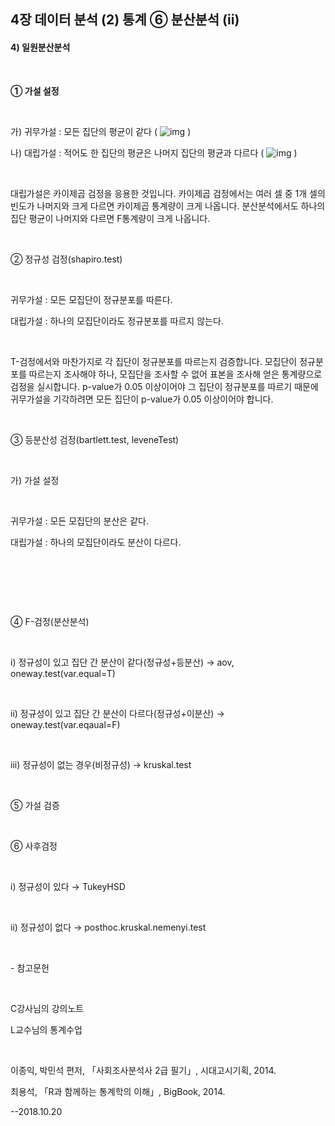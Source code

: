 ## 4장 데이터 분석 (2) 통계 ⑥ 분산분석 (ii)



#### 4) 일원분산분석

​     

**① 가설 설정**

​     

가) 귀무가설 : 모든 집단의 평균이 같다  ( ![img](file:///C:\Users\user\AppData\Local\Temp\DRW000028f0447e.gif) )

나) 대립가설 : 적어도 한 집단의 평균은 나머지 집단의 평균과 다르다  ( ![img](file:///C:\Users\user\AppData\Local\Temp\DRW000028f04480.gif) )

​     

대립가설은 카이제곱 검정을 응용한 것입니다. 카이제곱 검정에서는 여러 셀 중 1개 셀의 빈도가 나머지와 크게 다르면 카이제곱 통계량이 크게 나옵니다. 분산분석에서도 하나의 집단 평균이 나머지와 다르면 F통계량이 크게 나옵니다.

​     

② 정규성 검정(shapiro.test) 

​     

귀무가설 : 모든 모집단이 정규분포를 따른다.

대립가설 : 하나의 모집단이라도 정규분포를 따르지 않는다.

​     

T-검정에서와 마찬가지로 각 집단이 정규분포를 따르는지 검증합니다. 모집단이 정규분포를 따르는지 조사해야 하나, 모집단을 조사할 수 없어 표본을 조사해 얻은 통계량으로 검정을 실시합니다. p-value가 0.05 이상이어야 그 집단이 정규분포를 따르기 때문에 귀무가설을 기각하려면 모든 집단이 p-value가 0.05 이상이어야 합니다.

​     

③ 등분산성 검정(bartlett.test, leveneTest)

​     

가) 가설 설정

​     

귀무가설 : 모든 모집단의 분산은 같다.

대립가설 : 하나의 모집단이라도 분산이 다르다.

​     

​     

​     

④ F-검정(분산분석)

​     

i) 정규성이 있고 집단 간 분산이 같다(정규성+등분산) → aov, oneway.test(var.equal=T)

​     

ii) 정규성이 있고 집단 간 분산이 다르다(정규성+이분산) → oneway.test(var.eqaual=F)

​     

iii) 정규성이 없는 경우(비정규성) → kruskal.test

​     

⑤ 가설 검증

​     

⑥ 사후검정

​     

i) 정규성이 있다 → TukeyHSD

​     

ii) 정규성이 없다 → posthoc.kruskal.nemenyi.test

​     





\- 참고문헌

​     

C강사님의 강의노트

L교수님의 통계수업

​     

이종익, 박민석 편저, 「사회조사분석사 2급 필기」, 시대고시기획, 2014.

최용석, 「R과 함께하는 통계학의 이해」, BigBook, 2014.



--2018.10.20